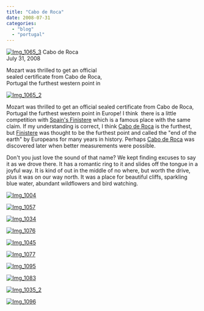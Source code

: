 ```yaml
---
title: "Cabo de Roca"
date: 2008-07-31
categories: 
  - "blog"
  - "portugal"
---
```


[![Img_1065_3](http://soultravelers3new.local/images/2008/07/31/img_1065_3.jpg "Img_1065_3")](https://pub-ac94b3f306b24c0dba4238943c97f2e1.r2.dev/photos/uncategorized/2008/07/31/img_1065_3.jpg) Cabo de Roca  
July 31, 2008

Mozart was thrilled to get an official  
sealed certificate from Cabo de Roca,  
Portugal the furthest western point in  

<!--more-->

[![Img_1065_2](http://soultravelers3new.local/images/2008/07/31/img_1065_2.jpg "Img_1065_2")](https://pub-ac94b3f306b24c0dba4238943c97f2e1.r2.dev/photos/uncategorized/2008/07/31/img_1065_2.jpg)

Mozart was thrilled to get an official sealed certificate from Cabo de Roca, Portugal the furthest western point in Europe! I think  there is a little competition with [Spain's Finistere](http://www.bootsnall.com/articles/06-09/finisterre-or-the-end-of-the-world-finisterre-galicia-spain.html) which is a famous place with the same claim. If my understanding is correct, I think [Cabo de Roca](http://en.wikipedia.org/wiki/Cabo_da_Roca) is the furthest, but [Finistere](http://en.wikipedia.org/wiki/Cape_Finisterre) was thought to be the furthest point and called the "end of the earth" by Europeans for many years in history. Perhaps [Cabo de Roca](http://www.lanternroom.com/lighthouses/portugal/port07.htm) was discovered later when better measurements were possible.

Don't you just love the sound of that name? We kept finding excuses to say it as we drove there. It has a romantic ring to it and slides off the tongue in a joyful way. It is kind of out in the middle of no where, but worth the drive, plus it was on our way north. It was a place for beautiful cliffs, sparkling blue water, abundant wildflowers and bird watching.

[![Img_1004](http://soultravelers3new.local/images/2008/07/31/img_1004.jpg "Img_1004")](https://pub-ac94b3f306b24c0dba4238943c97f2e1.r2.dev/photos/uncategorized/2008/07/31/img_1004.jpg)

[![Img_1057](http://soultravelers3new.local/images/2008/07/31/img_1057.jpg "Img_1057")](https://pub-ac94b3f306b24c0dba4238943c97f2e1.r2.dev/photos/uncategorized/2008/07/31/img_1057.jpg)

[![Img_1034](http://soultravelers3new.local/images/2008/07/31/img_1034.jpg "Img_1034")](https://pub-ac94b3f306b24c0dba4238943c97f2e1.r2.dev/photos/uncategorized/2008/07/31/img_1034.jpg)

[![Img_1076](http://soultravelers3new.local/images/2008/07/31/img_1076.jpg "Img_1076")](https://pub-ac94b3f306b24c0dba4238943c97f2e1.r2.dev/photos/uncategorized/2008/07/31/img_1076.jpg)

[![Img_1045](http://soultravelers3new.local/images/2008/07/31/img_1045.jpg "Img_1045")](https://pub-ac94b3f306b24c0dba4238943c97f2e1.r2.dev/photos/uncategorized/2008/07/31/img_1045.jpg)

[![Img_1077](http://soultravelers3new.local/images/2008/07/31/img_1077.jpg "Img_1077")](https://pub-ac94b3f306b24c0dba4238943c97f2e1.r2.dev/photos/uncategorized/2008/07/31/img_1077.jpg)

[![Img_1095](http://soultravelers3new.local/images/2008/07/31/img_1095.jpg "Img_1095")](https://pub-ac94b3f306b24c0dba4238943c97f2e1.r2.dev/photos/uncategorized/2008/07/31/img_1095.jpg)

[![Img_1083](http://soultravelers3new.local/images/2008/07/31/img_1083.jpg "Img_1083")](https://pub-ac94b3f306b24c0dba4238943c97f2e1.r2.dev/photos/uncategorized/2008/07/31/img_1083.jpg)

[![Img_1035_2](http://soultravelers3new.local/images/2008/07/31/img_1035_2.jpg "Img_1035_2")](https://pub-ac94b3f306b24c0dba4238943c97f2e1.r2.dev/photos/uncategorized/2008/07/31/img_1035_2.jpg)

[![Img_1096](http://soultravelers3new.local/images/2008/07/31/img_1096.jpg "Img_1096")](https://pub-ac94b3f306b24c0dba4238943c97f2e1.r2.dev/photos/uncategorized/2008/07/31/img_1096.jpg)
